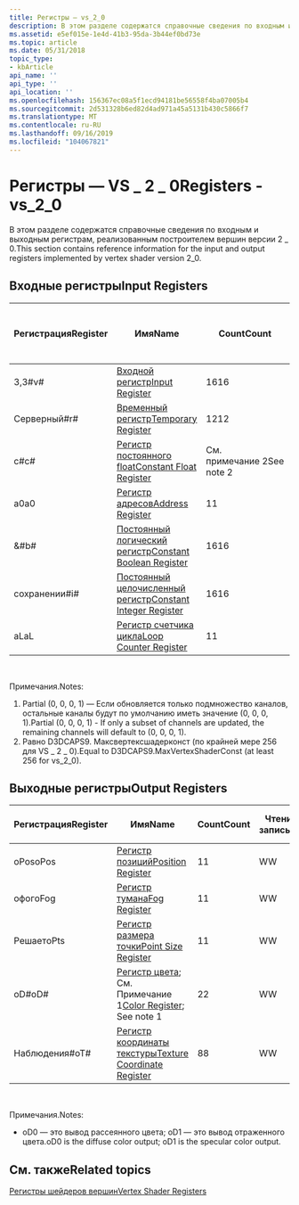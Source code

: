 ```yaml
---
title: Регистры — vs_2_0
description: В этом разделе содержатся справочные сведения по входным и выходным регистрам, реализованным построителем вершин версии 2 \_ 0.
ms.assetid: e5ef015e-1e4d-41b3-95da-3b44ef0bd73e
ms.topic: article
ms.date: 05/31/2018
topic_type:
- kbArticle
api_name: ''
api_type: ''
api_location: ''
ms.openlocfilehash: 156367ec08a5f1ecd94181be56558f4ba07005b4
ms.sourcegitcommit: 2d531328b6ed82d4ad971a45a5131b430c5866f7
ms.translationtype: MT
ms.contentlocale: ru-RU
ms.lasthandoff: 09/16/2019
ms.locfileid: "104067821"
---
```

# <a name="registers---vs_2_0"></a><span data-ttu-id="ffbfc-103">Регистры — VS \_ 2 \_ 0</span><span class="sxs-lookup"><span data-stu-id="ffbfc-103">Registers - vs\_2\_0</span></span>

<span data-ttu-id="ffbfc-104">В этом разделе содержатся справочные сведения по входным и выходным регистрам, реализованным построителем вершин версии 2 \_ 0.</span><span class="sxs-lookup"><span data-stu-id="ffbfc-104">This section contains reference information for the input and output registers implemented by vertex shader version 2\_0.</span></span>

## <a name="input-registers"></a><span data-ttu-id="ffbfc-105">Входные регистры</span><span class="sxs-lookup"><span data-stu-id="ffbfc-105">Input Registers</span></span>



| <span data-ttu-id="ffbfc-106">Регистрация</span><span class="sxs-lookup"><span data-stu-id="ffbfc-106">Register</span></span> | <span data-ttu-id="ffbfc-107">Имя</span><span class="sxs-lookup"><span data-stu-id="ffbfc-107">Name</span></span>                                                                                      | <span data-ttu-id="ffbfc-108">Count</span><span class="sxs-lookup"><span data-stu-id="ffbfc-108">Count</span></span>      | <span data-ttu-id="ffbfc-109">Чтение-запись</span><span class="sxs-lookup"><span data-stu-id="ffbfc-109">R/W</span></span> | <span data-ttu-id="ffbfc-110">\# Чтение портов</span><span class="sxs-lookup"><span data-stu-id="ffbfc-110">\# Read ports</span></span> | <span data-ttu-id="ffbfc-111">\# Операций чтения и inst</span><span class="sxs-lookup"><span data-stu-id="ffbfc-111">\# Reads / inst</span></span> | <span data-ttu-id="ffbfc-112">Измерение</span><span class="sxs-lookup"><span data-stu-id="ffbfc-112">Dimension</span></span> | <span data-ttu-id="ffbfc-113">реладдр</span><span class="sxs-lookup"><span data-stu-id="ffbfc-113">RelAddr</span></span> | <span data-ttu-id="ffbfc-114">Значения по умолчанию</span><span class="sxs-lookup"><span data-stu-id="ffbfc-114">Defaults</span></span>     | <span data-ttu-id="ffbfc-115">Требуется ДКЛ</span><span class="sxs-lookup"><span data-stu-id="ffbfc-115">Requires DCL</span></span> |
|----------|-------------------------------------------------------------------------------------------|------------|-----|---------------|-----------------|-----------|---------|--------------|--------------|
| <span data-ttu-id="ffbfc-116">3,3\#</span><span class="sxs-lookup"><span data-stu-id="ffbfc-116">v\#</span></span>      | [<span data-ttu-id="ffbfc-117">Входной регистр</span><span class="sxs-lookup"><span data-stu-id="ffbfc-117">Input Register</span></span>](dx9-graphics-reference-asm-vs-registers-input.md)                       | <span data-ttu-id="ffbfc-118">16</span><span class="sxs-lookup"><span data-stu-id="ffbfc-118">16</span></span>         | <span data-ttu-id="ffbfc-119">R</span><span class="sxs-lookup"><span data-stu-id="ffbfc-119">R</span></span>   | <span data-ttu-id="ffbfc-120">1</span><span class="sxs-lookup"><span data-stu-id="ffbfc-120">1</span></span>             | <span data-ttu-id="ffbfc-121">Неограниченно</span><span class="sxs-lookup"><span data-stu-id="ffbfc-121">Unlimited</span></span>       | <span data-ttu-id="ffbfc-122">4</span><span class="sxs-lookup"><span data-stu-id="ffbfc-122">4</span></span>         | <span data-ttu-id="ffbfc-123">нет</span><span class="sxs-lookup"><span data-stu-id="ffbfc-123">No</span></span>      | <span data-ttu-id="ffbfc-124">См. Примечание 1</span><span class="sxs-lookup"><span data-stu-id="ffbfc-124">See note 1</span></span>   | <span data-ttu-id="ffbfc-125">Да</span><span class="sxs-lookup"><span data-stu-id="ffbfc-125">Yes</span></span>          |
| <span data-ttu-id="ffbfc-126">Cерверный\#</span><span class="sxs-lookup"><span data-stu-id="ffbfc-126">r\#</span></span>      | [<span data-ttu-id="ffbfc-127">Временный регистр</span><span class="sxs-lookup"><span data-stu-id="ffbfc-127">Temporary Register</span></span>](dx9-graphics-reference-asm-vs-registers-temporary.md)               | <span data-ttu-id="ffbfc-128">12</span><span class="sxs-lookup"><span data-stu-id="ffbfc-128">12</span></span>         | <span data-ttu-id="ffbfc-129">Чтение-запись</span><span class="sxs-lookup"><span data-stu-id="ffbfc-129">R/W</span></span> | <span data-ttu-id="ffbfc-130">3</span><span class="sxs-lookup"><span data-stu-id="ffbfc-130">3</span></span>             | <span data-ttu-id="ffbfc-131">Неограниченно</span><span class="sxs-lookup"><span data-stu-id="ffbfc-131">Unlimited</span></span>       | <span data-ttu-id="ffbfc-132">4</span><span class="sxs-lookup"><span data-stu-id="ffbfc-132">4</span></span>         | <span data-ttu-id="ffbfc-133">нет</span><span class="sxs-lookup"><span data-stu-id="ffbfc-133">No</span></span>      | <span data-ttu-id="ffbfc-134">None</span><span class="sxs-lookup"><span data-stu-id="ffbfc-134">None</span></span>         | <span data-ttu-id="ffbfc-135">Нет</span><span class="sxs-lookup"><span data-stu-id="ffbfc-135">No</span></span>           |
| <span data-ttu-id="ffbfc-136">c\#</span><span class="sxs-lookup"><span data-stu-id="ffbfc-136">c\#</span></span>      | [<span data-ttu-id="ffbfc-137">Регистр постоянного float</span><span class="sxs-lookup"><span data-stu-id="ffbfc-137">Constant Float Register</span></span>](dx9-graphics-reference-asm-vs-registers-constant-float.md)     | <span data-ttu-id="ffbfc-138">См. примечание 2</span><span class="sxs-lookup"><span data-stu-id="ffbfc-138">See note 2</span></span> | <span data-ttu-id="ffbfc-139">R</span><span class="sxs-lookup"><span data-stu-id="ffbfc-139">R</span></span>   | <span data-ttu-id="ffbfc-140">1</span><span class="sxs-lookup"><span data-stu-id="ffbfc-140">1</span></span>             | <span data-ttu-id="ffbfc-141">2</span><span class="sxs-lookup"><span data-stu-id="ffbfc-141">2</span></span>               | <span data-ttu-id="ffbfc-142">4</span><span class="sxs-lookup"><span data-stu-id="ffbfc-142">4</span></span>         | <span data-ttu-id="ffbfc-143">a0/aL</span><span class="sxs-lookup"><span data-stu-id="ffbfc-143">a0 / aL</span></span> | <span data-ttu-id="ffbfc-144">(0, 0, 0, 0)</span><span class="sxs-lookup"><span data-stu-id="ffbfc-144">(0, 0, 0, 0)</span></span> | <span data-ttu-id="ffbfc-145">Нет</span><span class="sxs-lookup"><span data-stu-id="ffbfc-145">No</span></span>           |
| <span data-ttu-id="ffbfc-146">a0</span><span class="sxs-lookup"><span data-stu-id="ffbfc-146">a0</span></span>       | [<span data-ttu-id="ffbfc-147">Регистр адресов</span><span class="sxs-lookup"><span data-stu-id="ffbfc-147">Address Register</span></span>](dx9-graphics-reference-asm-vs-registers-address.md)                   | <span data-ttu-id="ffbfc-148">1</span><span class="sxs-lookup"><span data-stu-id="ffbfc-148">1</span></span>          | <span data-ttu-id="ffbfc-149">Чтение-запись</span><span class="sxs-lookup"><span data-stu-id="ffbfc-149">R/W</span></span> | <span data-ttu-id="ffbfc-150">1</span><span class="sxs-lookup"><span data-stu-id="ffbfc-150">1</span></span>             | <span data-ttu-id="ffbfc-151">2</span><span class="sxs-lookup"><span data-stu-id="ffbfc-151">2</span></span>               | <span data-ttu-id="ffbfc-152">4</span><span class="sxs-lookup"><span data-stu-id="ffbfc-152">4</span></span>         | <span data-ttu-id="ffbfc-153">нет</span><span class="sxs-lookup"><span data-stu-id="ffbfc-153">No</span></span>      | <span data-ttu-id="ffbfc-154">None</span><span class="sxs-lookup"><span data-stu-id="ffbfc-154">None</span></span>         | <span data-ttu-id="ffbfc-155">Нет</span><span class="sxs-lookup"><span data-stu-id="ffbfc-155">No</span></span>           |
| <span data-ttu-id="ffbfc-156">&\#</span><span class="sxs-lookup"><span data-stu-id="ffbfc-156">b\#</span></span>      | [<span data-ttu-id="ffbfc-157">Постоянный логический регистр</span><span class="sxs-lookup"><span data-stu-id="ffbfc-157">Constant Boolean Register</span></span>](dx9-graphics-reference-asm-vs-registers-constant-boolean.md) | <span data-ttu-id="ffbfc-158">16</span><span class="sxs-lookup"><span data-stu-id="ffbfc-158">16</span></span>         | <span data-ttu-id="ffbfc-159">R</span><span class="sxs-lookup"><span data-stu-id="ffbfc-159">R</span></span>   | <span data-ttu-id="ffbfc-160">1</span><span class="sxs-lookup"><span data-stu-id="ffbfc-160">1</span></span>             | <span data-ttu-id="ffbfc-161">1</span><span class="sxs-lookup"><span data-stu-id="ffbfc-161">1</span></span>               | <span data-ttu-id="ffbfc-162">1</span><span class="sxs-lookup"><span data-stu-id="ffbfc-162">1</span></span>         | <span data-ttu-id="ffbfc-163">Нет</span><span class="sxs-lookup"><span data-stu-id="ffbfc-163">No</span></span>      | <span data-ttu-id="ffbfc-164">FALSE</span><span class="sxs-lookup"><span data-stu-id="ffbfc-164">FALSE</span></span>        | <span data-ttu-id="ffbfc-165">Нет</span><span class="sxs-lookup"><span data-stu-id="ffbfc-165">No</span></span>           |
| <span data-ttu-id="ffbfc-166">сохранении\#</span><span class="sxs-lookup"><span data-stu-id="ffbfc-166">i\#</span></span>      | [<span data-ttu-id="ffbfc-167">Постоянный целочисленный регистр</span><span class="sxs-lookup"><span data-stu-id="ffbfc-167">Constant Integer Register</span></span>](dx9-graphics-reference-asm-vs-registers-constant-integer.md) | <span data-ttu-id="ffbfc-168">16</span><span class="sxs-lookup"><span data-stu-id="ffbfc-168">16</span></span>         | <span data-ttu-id="ffbfc-169">R</span><span class="sxs-lookup"><span data-stu-id="ffbfc-169">R</span></span>   | <span data-ttu-id="ffbfc-170">1</span><span class="sxs-lookup"><span data-stu-id="ffbfc-170">1</span></span>             | <span data-ttu-id="ffbfc-171">1</span><span class="sxs-lookup"><span data-stu-id="ffbfc-171">1</span></span>               | <span data-ttu-id="ffbfc-172">4</span><span class="sxs-lookup"><span data-stu-id="ffbfc-172">4</span></span>         | <span data-ttu-id="ffbfc-173">нет</span><span class="sxs-lookup"><span data-stu-id="ffbfc-173">No</span></span>      | <span data-ttu-id="ffbfc-174">(0, 0, 0, 0)</span><span class="sxs-lookup"><span data-stu-id="ffbfc-174">(0, 0, 0, 0)</span></span> | <span data-ttu-id="ffbfc-175">Нет</span><span class="sxs-lookup"><span data-stu-id="ffbfc-175">No</span></span>           |
| <span data-ttu-id="ffbfc-176">aL</span><span class="sxs-lookup"><span data-stu-id="ffbfc-176">aL</span></span>       | [<span data-ttu-id="ffbfc-177">Регистр счетчика цикла</span><span class="sxs-lookup"><span data-stu-id="ffbfc-177">Loop Counter Register</span></span>](dx9-graphics-reference-asm-vs-registers-loop-counter.md)         | <span data-ttu-id="ffbfc-178">1</span><span class="sxs-lookup"><span data-stu-id="ffbfc-178">1</span></span>          | <span data-ttu-id="ffbfc-179">R</span><span class="sxs-lookup"><span data-stu-id="ffbfc-179">R</span></span>   | <span data-ttu-id="ffbfc-180">1</span><span class="sxs-lookup"><span data-stu-id="ffbfc-180">1</span></span>             | <span data-ttu-id="ffbfc-181">2</span><span class="sxs-lookup"><span data-stu-id="ffbfc-181">2</span></span>               | <span data-ttu-id="ffbfc-182">1</span><span class="sxs-lookup"><span data-stu-id="ffbfc-182">1</span></span>         | <span data-ttu-id="ffbfc-183">Нет</span><span class="sxs-lookup"><span data-stu-id="ffbfc-183">No</span></span>      | <span data-ttu-id="ffbfc-184">None</span><span class="sxs-lookup"><span data-stu-id="ffbfc-184">None</span></span>         | <span data-ttu-id="ffbfc-185">Нет</span><span class="sxs-lookup"><span data-stu-id="ffbfc-185">No</span></span>           |



 

<span data-ttu-id="ffbfc-186">Примечания.</span><span class="sxs-lookup"><span data-stu-id="ffbfc-186">Notes:</span></span>

1.  <span data-ttu-id="ffbfc-187">Partial (0, 0, 0, 1) — Если обновляется только подмножество каналов, остальные каналы будут по умолчанию иметь значение (0, 0, 0, 1).</span><span class="sxs-lookup"><span data-stu-id="ffbfc-187">Partial (0, 0, 0, 1) - If only a subset of channels are updated, the remaining channels will default to (0, 0, 0, 1).</span></span>
2.  <span data-ttu-id="ffbfc-188">Равно D3DCAPS9. Максвертексшадерконст (по крайней мере 256 для VS \_ 2 \_ 0).</span><span class="sxs-lookup"><span data-stu-id="ffbfc-188">Equal to D3DCAPS9.MaxVertexShaderConst (at least 256 for vs\_2\_0).</span></span>

## <a name="output-registers"></a><span data-ttu-id="ffbfc-189">Выходные регистры</span><span class="sxs-lookup"><span data-stu-id="ffbfc-189">Output Registers</span></span>



| <span data-ttu-id="ffbfc-190">Регистрация</span><span class="sxs-lookup"><span data-stu-id="ffbfc-190">Register</span></span> | <span data-ttu-id="ffbfc-191">Имя</span><span class="sxs-lookup"><span data-stu-id="ffbfc-191">Name</span></span>                                                                                          | <span data-ttu-id="ffbfc-192">Count</span><span class="sxs-lookup"><span data-stu-id="ffbfc-192">Count</span></span> | <span data-ttu-id="ffbfc-193">Чтение-запись</span><span class="sxs-lookup"><span data-stu-id="ffbfc-193">R/W</span></span> | <span data-ttu-id="ffbfc-194">Измерение</span><span class="sxs-lookup"><span data-stu-id="ffbfc-194">Dimension</span></span> | <span data-ttu-id="ffbfc-195">реладдр</span><span class="sxs-lookup"><span data-stu-id="ffbfc-195">RelAddr</span></span> | <span data-ttu-id="ffbfc-196">Значения по умолчанию</span><span class="sxs-lookup"><span data-stu-id="ffbfc-196">Defaults</span></span> | <span data-ttu-id="ffbfc-197">Требуется ДКЛ</span><span class="sxs-lookup"><span data-stu-id="ffbfc-197">Requires DCL</span></span> |
|----------|-----------------------------------------------------------------------------------------------|-------|-----|-----------|---------|----------|--------------|
| <span data-ttu-id="ffbfc-198">oPos</span><span class="sxs-lookup"><span data-stu-id="ffbfc-198">oPos</span></span>     | [<span data-ttu-id="ffbfc-199">Регистр позиций</span><span class="sxs-lookup"><span data-stu-id="ffbfc-199">Position Register</span></span>](dx9-graphics-reference-asm-vs-registers-position.md)                     | <span data-ttu-id="ffbfc-200">1</span><span class="sxs-lookup"><span data-stu-id="ffbfc-200">1</span></span>     | <span data-ttu-id="ffbfc-201">W</span><span class="sxs-lookup"><span data-stu-id="ffbfc-201">W</span></span>   | <span data-ttu-id="ffbfc-202">4</span><span class="sxs-lookup"><span data-stu-id="ffbfc-202">4</span></span>         | <span data-ttu-id="ffbfc-203">нет</span><span class="sxs-lookup"><span data-stu-id="ffbfc-203">No</span></span>      | <span data-ttu-id="ffbfc-204">None</span><span class="sxs-lookup"><span data-stu-id="ffbfc-204">None</span></span>     | <span data-ttu-id="ffbfc-205">Нет</span><span class="sxs-lookup"><span data-stu-id="ffbfc-205">No</span></span>           |
| <span data-ttu-id="ffbfc-206">офог</span><span class="sxs-lookup"><span data-stu-id="ffbfc-206">oFog</span></span>     | [<span data-ttu-id="ffbfc-207">Регистр тумана</span><span class="sxs-lookup"><span data-stu-id="ffbfc-207">Fog Register</span></span>](dx9-graphics-reference-asm-vs-registers-fog.md)                               | <span data-ttu-id="ffbfc-208">1</span><span class="sxs-lookup"><span data-stu-id="ffbfc-208">1</span></span>     | <span data-ttu-id="ffbfc-209">W</span><span class="sxs-lookup"><span data-stu-id="ffbfc-209">W</span></span>   | <span data-ttu-id="ffbfc-210">1</span><span class="sxs-lookup"><span data-stu-id="ffbfc-210">1</span></span>         | <span data-ttu-id="ffbfc-211">Нет</span><span class="sxs-lookup"><span data-stu-id="ffbfc-211">No</span></span>      | <span data-ttu-id="ffbfc-212">None</span><span class="sxs-lookup"><span data-stu-id="ffbfc-212">None</span></span>     | <span data-ttu-id="ffbfc-213">Нет</span><span class="sxs-lookup"><span data-stu-id="ffbfc-213">No</span></span>           |
| <span data-ttu-id="ffbfc-214">Решает</span><span class="sxs-lookup"><span data-stu-id="ffbfc-214">oPts</span></span>     | [<span data-ttu-id="ffbfc-215">Регистр размера точки</span><span class="sxs-lookup"><span data-stu-id="ffbfc-215">Point Size Register</span></span>](dx9-graphics-reference-asm-vs-registers-point-size.md)                 | <span data-ttu-id="ffbfc-216">1</span><span class="sxs-lookup"><span data-stu-id="ffbfc-216">1</span></span>     | <span data-ttu-id="ffbfc-217">W</span><span class="sxs-lookup"><span data-stu-id="ffbfc-217">W</span></span>   | <span data-ttu-id="ffbfc-218">1</span><span class="sxs-lookup"><span data-stu-id="ffbfc-218">1</span></span>         | <span data-ttu-id="ffbfc-219">Нет</span><span class="sxs-lookup"><span data-stu-id="ffbfc-219">No</span></span>      | <span data-ttu-id="ffbfc-220">None</span><span class="sxs-lookup"><span data-stu-id="ffbfc-220">None</span></span>     | <span data-ttu-id="ffbfc-221">Нет</span><span class="sxs-lookup"><span data-stu-id="ffbfc-221">No</span></span>           |
| <span data-ttu-id="ffbfc-222">oD\#</span><span class="sxs-lookup"><span data-stu-id="ffbfc-222">oD\#</span></span>     | <span data-ttu-id="ffbfc-223">[Регистр цвета](dx9-graphics-reference-asm-vs-registers-color.md); См. Примечание 1</span><span class="sxs-lookup"><span data-stu-id="ffbfc-223">[Color Register](dx9-graphics-reference-asm-vs-registers-color.md); See note 1</span></span>               | <span data-ttu-id="ffbfc-224">2</span><span class="sxs-lookup"><span data-stu-id="ffbfc-224">2</span></span>     | <span data-ttu-id="ffbfc-225">W</span><span class="sxs-lookup"><span data-stu-id="ffbfc-225">W</span></span>   | <span data-ttu-id="ffbfc-226">4</span><span class="sxs-lookup"><span data-stu-id="ffbfc-226">4</span></span>         | <span data-ttu-id="ffbfc-227">нет</span><span class="sxs-lookup"><span data-stu-id="ffbfc-227">No</span></span>      | <span data-ttu-id="ffbfc-228">None</span><span class="sxs-lookup"><span data-stu-id="ffbfc-228">None</span></span>     | <span data-ttu-id="ffbfc-229">Нет</span><span class="sxs-lookup"><span data-stu-id="ffbfc-229">No</span></span>           |
| <span data-ttu-id="ffbfc-230">Наблюдения\#</span><span class="sxs-lookup"><span data-stu-id="ffbfc-230">oT\#</span></span>     | [<span data-ttu-id="ffbfc-231">Регистр координаты текстуры</span><span class="sxs-lookup"><span data-stu-id="ffbfc-231">Texture Coordinate Register</span></span>](dx9-graphics-reference-asm-vs-registers-texture-coordinate.md) | <span data-ttu-id="ffbfc-232">8</span><span class="sxs-lookup"><span data-stu-id="ffbfc-232">8</span></span>     | <span data-ttu-id="ffbfc-233">W</span><span class="sxs-lookup"><span data-stu-id="ffbfc-233">W</span></span>   | <span data-ttu-id="ffbfc-234">4</span><span class="sxs-lookup"><span data-stu-id="ffbfc-234">4</span></span>         | <span data-ttu-id="ffbfc-235">нет</span><span class="sxs-lookup"><span data-stu-id="ffbfc-235">No</span></span>      | <span data-ttu-id="ffbfc-236">None</span><span class="sxs-lookup"><span data-stu-id="ffbfc-236">None</span></span>     | <span data-ttu-id="ffbfc-237">Нет</span><span class="sxs-lookup"><span data-stu-id="ffbfc-237">No</span></span>           |



 

<span data-ttu-id="ffbfc-238">Примечания.</span><span class="sxs-lookup"><span data-stu-id="ffbfc-238">Notes:</span></span>

-   <span data-ttu-id="ffbfc-239">oD0 — это вывод рассеянного цвета; oD1 — это вывод отраженного цвета.</span><span class="sxs-lookup"><span data-stu-id="ffbfc-239">oD0 is the diffuse color output; oD1 is the specular color output.</span></span>

## <a name="related-topics"></a><span data-ttu-id="ffbfc-240">См. также</span><span class="sxs-lookup"><span data-stu-id="ffbfc-240">Related topics</span></span>

<dl> <dt>

[<span data-ttu-id="ffbfc-241">Регистры шейдеров вершин</span><span class="sxs-lookup"><span data-stu-id="ffbfc-241">Vertex Shader Registers</span></span>](dx9-graphics-reference-asm-vs-registers.md)
</dt> </dl>

 

 




